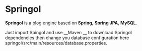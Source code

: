# Springol
__Springol__ is a blog engine based on __Spring__, __Spring JPA__, __MySQL__.


Just import Spingol and use __Maven __ to download Springol dependencies then change you database configuration here springol/src/main/resources/database.properties.